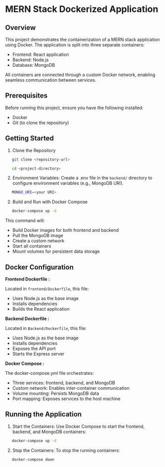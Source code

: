 
# MERN Stack Dockerized Application

## Overview
This project demonstrates the containerization of a MERN stack application using Docker. The application is split into three separate containers:

- Frontend: React application
- Backend: Node.js
- Database: MongoDB

All containers are connected through a custom Docker network, enabling seamless communication between services.

## Prerequisites
Before running this project, ensure you have the following installed:

- Docker 
- Git (to clone the repository)

## Getting Started

1. Clone the Repository

```bash
   git clone <repository-url>

   cd <project-directory>
```
2. Environment Variables:
Create a .env file in the `backend/` directory to configure environment variables (e.g., MongoDB URI).

```bash
   MONGO_URI=<your URI>
```

2. Build and Run with Docker Compose

```bash
   docker-compose up -d
```

This command will:

- Build Docker images for both frontend and backend
- Pull the MongoDB image
- Create a custom network
- Start all containers
- Mount volumes for persistent data storage

## Docker Configuration
**Frontend Dockerfile :**

Located in `frontend/Dockerfile`, this file:

- Uses Node.js as the base image
- Installs dependencies
- Builds the React application

**Backend Dockerfile :**

Located in `Backend/Dockerfile`, this file:

- Uses Node.js as the base image
- Installs dependencies
- Exposes the API port
- Starts the Express server

**Docker Compose :**

The docker-compose.yml file orchestrates:

- Three services: frontend, backend, and MongoDB
- Custom network: Enables inter-container communication
- Volume mounting: Persists MongoDB data
- Port mapping: Exposes services to the host machine

## Running the Application

1. Start the Containers: Use Docker Compose to start the frontend, backend, and MongoDB containers:

```bash
   docker-compose up -d
```

2. Stop the Containers: To stop the running containers:

```bash
   docker-compose down
```



